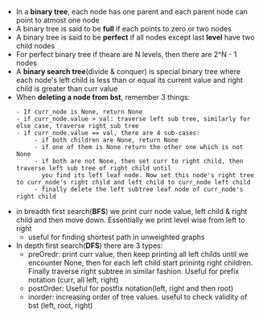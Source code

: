 - In a **binary tree**, each node has one parent and each parent node can point to atmost one node
- A binary tree is said to be **full** if each points to zero or two nodes
- A binary tree is said to be **perfect** if all nodes except last **level** have two child nodes
- For perfect binary tree if theare are N levels, then there are 2^N - 1 nodes
- A **binary search tree**(divide & conquer) is special binary tree where each node's left child is less than  or equal its current value and right child is greater than curr value
- When **deleting a node from bst**, remember 3 things:   
  ```
  - If curr_node is None, return None
  - if curr_node.value > val: traverse left sub tree, similarly for else case, traverse right sub tree
  - if curr_node.value == val, there are 4 sub-cases:
       - if both children are None, return None
       - if one of them is None return the other one which is not None
       - if both are not None, then set curr to right child, then traverse left sub tree of right child until
         you find its left leaf node. Now set this node's right tree to curr_node's right child and left child to curr_node left child
       - finally delete the left subtree leaf node of curr_node's right child 
  ```
- in breadth first search(**BFS**) we print curr node value, left child & right child and then move down. Essentially we print level wise from left to right
  - useful for finding shortest path in unweighted graphs
- In depth first search(**DFS**) there are 3 types:
  - preOredr: print curr value, then keep printing all left childs until we encounter None, then for each left child start prinintg right children. Finally traverse right subtree in similar fashion. Useful for prefix notation (curr, all left, right)
  - postOrder: Useful for postfix notation(left, right and then root)
  - inorder: increasing order of tree values. useful to check validity of bst (left, root, right)
  
